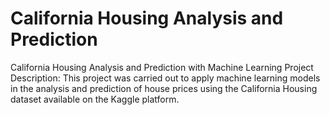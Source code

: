# California Housing Analysis and Prediction
California Housing Analysis and Prediction with Machine Learning 
Project Description: This project was carried out to apply machine learning models in the analysis and prediction of house prices using the California Housing dataset available on the Kaggle platform.
